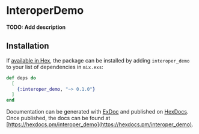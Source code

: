 # InteroperDemo

**TODO: Add description**

## Installation

If [available in Hex](https://hex.pm/docs/publish), the package can be installed
by adding `interoper_demo` to your list of dependencies in `mix.exs`:

```elixir
def deps do
  [
    {:interoper_demo, "~> 0.1.0"}
  ]
end
```

Documentation can be generated with [ExDoc](https://github.com/elixir-lang/ex_doc)
and published on [HexDocs](https://hexdocs.pm). Once published, the docs can
be found at [https://hexdocs.pm/interoper_demo](https://hexdocs.pm/interoper_demo).

